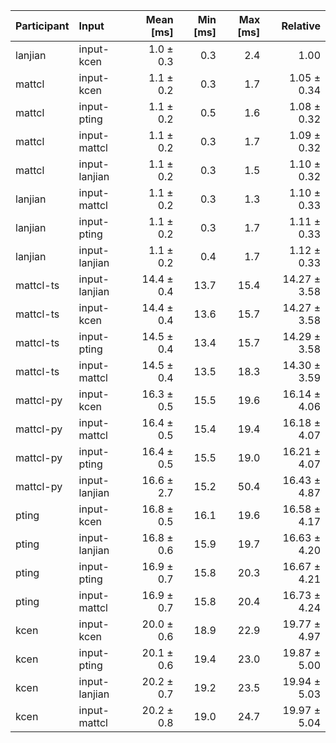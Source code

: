 | Participant | Input | Mean [ms] | Min [ms] | Max [ms] | Relative |
|:---|:---|---:|---:|---:|---:|
| lanjian | input-kcen | 1.0 ± 0.3 | 0.3 | 2.4 | 1.00 |
| mattcl | input-kcen | 1.1 ± 0.2 | 0.3 | 1.7 | 1.05 ± 0.34 |
| mattcl | input-pting | 1.1 ± 0.2 | 0.5 | 1.6 | 1.08 ± 0.32 |
| mattcl | input-mattcl | 1.1 ± 0.2 | 0.3 | 1.7 | 1.09 ± 0.32 |
| mattcl | input-lanjian | 1.1 ± 0.2 | 0.3 | 1.5 | 1.10 ± 0.32 |
| lanjian | input-mattcl | 1.1 ± 0.2 | 0.3 | 1.3 | 1.10 ± 0.33 |
| lanjian | input-pting | 1.1 ± 0.2 | 0.3 | 1.7 | 1.11 ± 0.33 |
| lanjian | input-lanjian | 1.1 ± 0.2 | 0.4 | 1.7 | 1.12 ± 0.33 |
| mattcl-ts | input-lanjian | 14.4 ± 0.4 | 13.7 | 15.4 | 14.27 ± 3.58 |
| mattcl-ts | input-kcen | 14.4 ± 0.4 | 13.6 | 15.7 | 14.27 ± 3.58 |
| mattcl-ts | input-pting | 14.5 ± 0.4 | 13.4 | 15.7 | 14.29 ± 3.58 |
| mattcl-ts | input-mattcl | 14.5 ± 0.4 | 13.5 | 18.3 | 14.30 ± 3.59 |
| mattcl-py | input-kcen | 16.3 ± 0.5 | 15.5 | 19.6 | 16.14 ± 4.06 |
| mattcl-py | input-mattcl | 16.4 ± 0.5 | 15.4 | 19.4 | 16.18 ± 4.07 |
| mattcl-py | input-pting | 16.4 ± 0.5 | 15.5 | 19.0 | 16.21 ± 4.07 |
| mattcl-py | input-lanjian | 16.6 ± 2.7 | 15.2 | 50.4 | 16.43 ± 4.87 |
| pting | input-kcen | 16.8 ± 0.5 | 16.1 | 19.6 | 16.58 ± 4.17 |
| pting | input-lanjian | 16.8 ± 0.6 | 15.9 | 19.7 | 16.63 ± 4.20 |
| pting | input-pting | 16.9 ± 0.7 | 15.8 | 20.3 | 16.67 ± 4.21 |
| pting | input-mattcl | 16.9 ± 0.7 | 15.8 | 20.4 | 16.73 ± 4.24 |
| kcen | input-kcen | 20.0 ± 0.6 | 18.9 | 22.9 | 19.77 ± 4.97 |
| kcen | input-pting | 20.1 ± 0.6 | 19.4 | 23.0 | 19.87 ± 5.00 |
| kcen | input-lanjian | 20.2 ± 0.7 | 19.2 | 23.5 | 19.94 ± 5.03 |
| kcen | input-mattcl | 20.2 ± 0.8 | 19.0 | 24.7 | 19.97 ± 5.04 |
